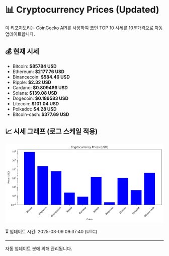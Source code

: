 
# 📊 Cryptocurrency Prices (Updated)

이 리포지토리는 CoinGecko API를 사용하여 코인 TOP 10 시세를 10분가격으로 자동 업데이트합니다.

## 💰 현재 시세
- Bitcoin: **$85784 USD**
- Ethereum: **$2177.76 USD**
- Binancecoin: **$584.46 USD**
- Ripple: **$2.32 USD**
- Cardano: **$0.809466 USD**
- Solana: **$139.08 USD**
- Dogecoin: **$0.189583 USD**
- Litecoin: **$101.04 USD**
- Polkadot: **$4.28 USD**
- Bitcoin-cash: **$377.69 USD**

## 📈 시세 그래프 (로그 스케일 적용)
![Crypto Prices](crypto_prices.png)

⏳ 업데이트 시간: 2025-03-09 09:37:40 (UTC)

---
자동 업데이트 봇에 의해 관리됩니다.
